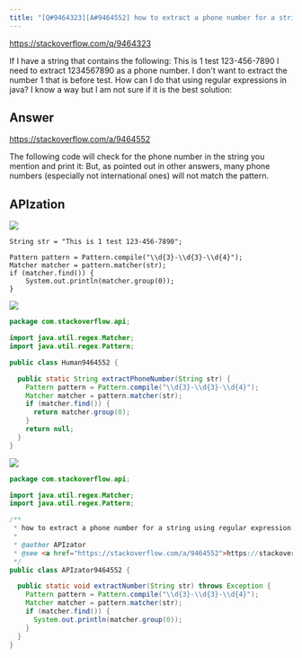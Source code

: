 ```yaml
---
title: "[Q#9464323][A#9464552] how to extract a phone number for a string using regular expression?"
---
```


https://stackoverflow.com/q/9464323

If I have a string that contains the following: This is 1 test 123-456-7890 
I need to extract 1234567890 as a phone number. I don&#x27;t want to extract the number 1 that is before test. 
How can I do that using regular expressions in java?
I know a way but I am not sure if it is the best solution:

## Answer

https://stackoverflow.com/a/9464552

The following code will check for the phone number in the string you mention and print it:
But, as pointed out in other answers, many phone numbers (especially not international ones) will not match the pattern.

## APIzation

<div class="code-3columns-row">

<div class="code-3columns-column">

<div><img src="/stackoverflow.png" /></div>

```plain
String str = "This is 1 test 123-456-7890";

Pattern pattern = Pattern.compile("\\d{3}-\\d{3}-\\d{4}");
Matcher matcher = pattern.matcher(str);
if (matcher.find()) {
    System.out.println(matcher.group(0));
}
```

</div>

<div class="code-3columns-column">

<div><img src="/human.png" /></div>

```java
package com.stackoverflow.api;

import java.util.regex.Matcher;
import java.util.regex.Pattern;

public class Human9464552 {

  public static String extractPhoneNumber(String str) {
    Pattern pattern = Pattern.compile("\\d{3}-\\d{3}-\\d{4}");
    Matcher matcher = pattern.matcher(str);
    if (matcher.find()) {
      return matcher.group(0);
    }
    return null;
  }
}

```

</div>

<div class="code-3columns-column">

<div><img src="/apizator.png" /></div>

```java
package com.stackoverflow.api;

import java.util.regex.Matcher;
import java.util.regex.Pattern;

/**
 * how to extract a phone number for a string using regular expression?
 *
 * @author APIzator
 * @see <a href="https://stackoverflow.com/a/9464552">https://stackoverflow.com/a/9464552</a>
 */
public class APIzator9464552 {

  public static void extractNumber(String str) throws Exception {
    Pattern pattern = Pattern.compile("\\d{3}-\\d{3}-\\d{4}");
    Matcher matcher = pattern.matcher(str);
    if (matcher.find()) {
      System.out.println(matcher.group(0));
    }
  }
}

```

</div>

</div>